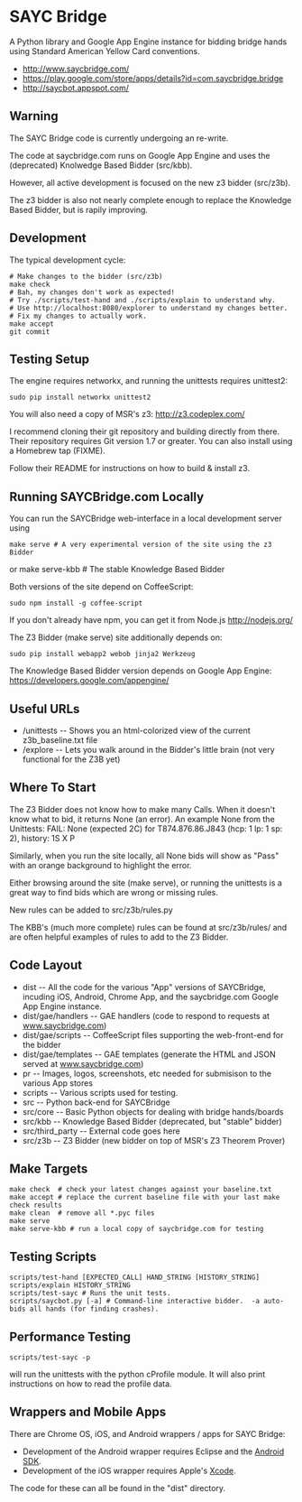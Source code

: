 SAYC Bridge
===========

A Python library and Google App Engine instance for bidding bridge hands
using Standard American Yellow Card conventions.

- http://www.saycbridge.com/
- https://play.google.com/store/apps/details?id=com.saycbridge.bridge
- http://saycbot.appspot.com/


Warning
-------

The SAYC Bridge code is currently undergoing an re-write.

The code at saycbridge.com runs on Google App Engine
and uses the (deprecated) Knolwedge Based Bidder (src/kbb).

However, all active development is focused on the new z3 bidder (src/z3b).

The z3 bidder is also not nearly complete enough to replace
the Knowledge Based Bidder, but is rapily improving.


Development
-----------

The typical development cycle:

    # Make changes to the bidder (src/z3b)
    make check
    # Bah, my changes don't work as expected!
    # Try ./scripts/test-hand and ./scripts/explain to understand why.
    # Use http://localhost:8080/explorer to understand my changes better.
    # Fix my changes to actually work.
    make accept
    git commit


Testing Setup
-------------

The engine requires networkx, and running the unittests requires unittest2:

    sudo pip install networkx unittest2

You will also need a copy of MSR's z3:
http://z3.codeplex.com/

I recommend cloning their git repository and building directly from there.
Their repository requires Git version 1.7 or greater. You can also install
using a Homebrew tap (FIXME).

Follow their README for instructions on how to build & install z3.


Running SAYCBridge.com Locally
------------------------------

You can run the SAYCBridge web-interface in a local development server using

    make serve # A very experimental version of the site using the z3 Bidder
or
    make serve-kbb # The stable Knowledge Based Bidder

Both versions of the site depend on CoffeeScript:

    sudo npm install -g coffee-script

If you don't already have npm, you can get it from Node.js
http://nodejs.org/

The Z3 Bidder (make serve) site additionally depends on:

    sudo pip install webapp2 webob jinja2 Werkzeug

The Knowledge Based Bidder version depends on Google App Engine:
https://developers.google.com/appengine/


Useful URLs
-----------

 - /unittests -- Shows you an html-colorized view of the current z3b_baseline.txt file
 - /explore -- Lets you walk around in the Bidder's little brain (not very functional for the Z3B yet)


Where To Start
--------------

The Z3 Bidder does not know how to make many Calls.
When it doesn't know what to bid, it returns None (an error).
An example None from the Unittests:
FAIL: None (expected 2C) for T874.876.86.J843 (hcp: 1 lp: 1 sp: 2), history: 1S X P

Similarly, when you run the site locally, all None bids will
show as "Pass" with an orange background to highlight the error.

Either browsing around the site (make serve), or running the unittests
is a great way to find bids which are wrong or missing rules.

New rules can be added to src/z3b/rules.py

The KBB's (much more complete) rules can be found at src/z3b/rules/
and are often helpful examples of rules to add to the Z3 Bidder.


Code Layout
-----------

- dist -- All the code for the various "App" versions of SAYCBridge, incuding iOS,
  Android, Chrome App, and the saycbridge.com Google App Engine instance.
- dist/gae/handlers -- GAE handlers (code to respond to requests at www.saycbridge.com)
- dist/gae/scripts -- CoffeeScript files supporting the web-front-end for the bidder
- dist/gae/templates -- GAE templates (generate the HTML and JSON served at www.saycbridge.com)
- pr -- Images, logos, screenshots, etc needed for submisison to the various App stores
- scripts -- Various scripts used for testing.
- src -- Python back-end for SAYCBridge
- src/core -- Basic Python objects for dealing with bridge hands/boards
- src/kbb -- Knowledge Based Bidder (deprecated, but "stable" bidder)
- src/third_party -- External code goes here
- src/z3b -- Z3 Bidder (new bidder on top of MSR's Z3 Theorem Prover)


Make Targets
------------

    make check  # check your latest changes against your baseline.txt
    make accept # replace the current baseline file with your last make check results
    make clean  # remove all *.pyc files
    make serve
    make serve-kbb # run a local copy of saycbridge.com for testing


Testing Scripts
---------------

    scripts/test-hand [EXPECTED_CALL] HAND_STRING [HISTORY_STRING]
    scripts/explain HISTORY_STRING
    scripts/test-sayc # Runs the unit tests.
    scripts/saycbot.py [-a] # Command-line interactive bidder.  -a auto-bids all hands (for finding crashes).


Performance Testing
-------------------

    scripts/test-sayc -p

will run the unittests with the python cProfile module.
It will also print instructions on how to read the profile data.


Wrappers and Mobile Apps
------------------------

There are Chrome OS, iOS, and Android wrappers / apps for SAYC Bridge:

- Development of the Android wrapper requires Eclipse and the [Android SDK](http://developer.android.com/sdk/).
- Development of the iOS wrapper requires Apple's [Xcode](https://developer.apple.com/xcode/).

The code for these can all be found in the "dist" directory.
